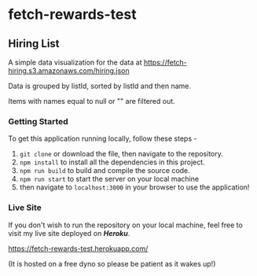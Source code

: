 # fetch-rewards-test

## Hiring List

A simple data visualization for the data at https://fetch-hiring.s3.amazonaws.com/hiring.json

Data is grouped by listId, sorted by listId and then name.

Items with names equal to null or "" are filtered out.


### Getting Started

To get this application running locally, follow these steps -

1. `git clone` or download the file, then navigate to the repository.
2. `npm install` to install all the dependencies in this project.
3. `npm run build` to build and compile the source code.
4. `npm run start` to start the server on your local machine
5. then navigate to `localhost:3000` in your browser to use the application! 

### Live Site
If you don't wish to run the repository on your local machine, feel free to visit my live site deployed on ***Heroku***.

https://fetch-rewards-test.herokuapp.com/

(It is hosted on a free dyno so please be patient as it wakes up!)
